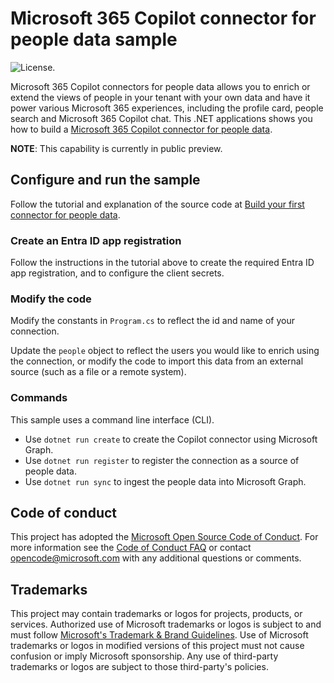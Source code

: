 # Microsoft 365 Copilot connector for people data sample

![License.](https://img.shields.io/badge/license-MIT-green.svg)

Microsoft 365 Copilot connectors for people data allows you to enrich or extend the views of people in your tenant with your own data and have it power various Microsoft 365 experiences, including the profile card, people search and Microsoft 365 Copilot chat. This .NET applications shows you how to build a [Microsoft 365 Copilot connector for people data](https://aka.ms/peopleconnectors).

**NOTE**: This capability is currently in public preview.

## Configure and run the sample

Follow the tutorial and explanation of the source code at [Build your first connector for people data](https://learn.microsoft.com/microsoft-365-copilot/extensibility/build-your-first-people-connector).

### Create an Entra ID app registration

Follow the instructions in the tutorial above to create the required Entra ID app registration, and to configure the client secrets.

### Modify the code

Modify the constants in `Program.cs` to reflect the id and name of your connection.

Update the `people` object to reflect the users you would like to enrich using the connection, or modify the code to import this data from an external source (such as a file or a remote system).

### Commands

This sample uses a command line interface (CLI).

- Use `dotnet run create` to create the Copilot connector using Microsoft Graph.
- Use `dotnet run register` to register the connection as a source of people data.
- Use `dotnet run sync` to ingest the people data into Microsoft Graph.

## Code of conduct

This project has adopted the [Microsoft Open Source Code of Conduct](https://opensource.microsoft.com/codeofconduct/). For more information see the [Code of Conduct FAQ](https://opensource.microsoft.com/codeofconduct/faq/) or contact [opencode@microsoft.com](mailto:opencode@microsoft.com) with any additional questions or comments.

## Trademarks

This project may contain trademarks or logos for projects, products, or services. Authorized use of Microsoft trademarks or logos is subject to and must follow [Microsoft's Trademark & Brand Guidelines](https://www.microsoft.com/legal/intellectualproperty/trademarks/usage/general). Use of Microsoft trademarks or logos in modified versions of this project must not cause confusion or imply Microsoft sponsorship. Any use of third-party trademarks or logos are subject to those third-party's policies.